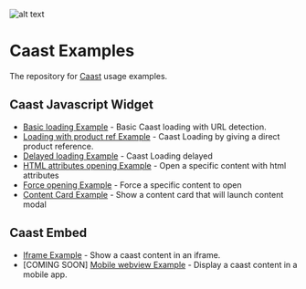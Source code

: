 ![alt text](https://uploads-ssl.webflow.com/5ebcfb1b1d09c98536625cfa/5ebcfc18b0234783b401f5c9_logo%20caast%20site%404x-p-800.png 'Caast Logo')

# Caast Examples

The repository for [Caast](https://caast.tv/) usage examples.

## Caast Javascript Widget

- [Basic loading Example](https://codesandbox.io/s/github/caast/caast-examples/tree/main/basic-loading) - Basic Caast loading with URL detection.
- [Loading with product ref Example](https://codesandbox.io/s/github/caast/caast-examples/tree/main/product-ref-loading) - Caast Loading by giving a direct product reference.
- [Delayed loading Example](https://codesandbox.io/s/github/caast/caast-examples/tree/main/delayed-loading) - Caast Loading delayed
- [HTML attributes opening Example](https://codesandbox.io/s/github/caast/caast-examples/tree/main/html-attribute-opening) - Open a specific content with html attributes
- [Force opening Example](https://codesandbox.io/s/github/caast/caast-examples/tree/main/force-opening) - Force a specific content to open
- [Content Card Example](https://codesandbox.io/s/github/caast/caast-examples/tree/main/content-card) - Show a content card that will launch content modal

## Caast Embed

- [Iframe Example](https://codesandbox.io/s/github/caast/caast-examples/tree/main/embed-iframe) - Show a caast content in an iframe.
- \[COMING SOON\] [Mobile webview Example](#) - Display a caast content in a mobile app.
